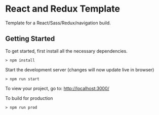 

# React and Redux Template

Template for a React/Sass/Redux/navigation build.

## Getting Started

To get started, first install all the necessary dependencies.
```
> npm install
```


Start the development server (changes will now update live in browser)

```
> npm run start
```

To view your project, go to: [http://localhost:3000/](http://localhost:3000/)

To build for production 

```
> npm run prod
```
